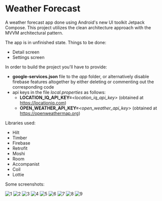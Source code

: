 # Weather Forecast

A weather forecast app done using Android's new UI toolkit Jetpack Compose. This project utilizes the clean architecture approach with the MVVM architectural
pattern.


The app is in unfinished state. Things to be done:
* Detail screen
* Settings screen

In order to build the project you'll have to provide:
* **google-services.json** file to the *app* folder, or alternatively disable firebase features altogether by either deleting or commenting out the corresponding code
* api keys in the file *local.properties* as follows:
    * **LOCATION_IQ_API_KEY=***<location_iq_api_key>* (obtained at https://locationiq.com)
    * **OPEN_WEATHER_API_KEY=***<open_weather_api_key>* (obtained at https://openweathermap.org)

Libraries used: 
* Hilt
* Timber
* Firebase 
* Retrofit
* Moshi
* Room
* Accompanist
* Coil
* Lottie

Some screenshots:

![1](./screenshots/1.png)
![2](./screenshots/2.png)
![3](./screenshots/3.png)
![4](./screenshots/4.png)
![5](./screenshots/5.png)
![6](./screenshots/6.png)
![7](./screenshots/7.png)
![8](./screenshots/8.png)
![9](./screenshots/9.png)
